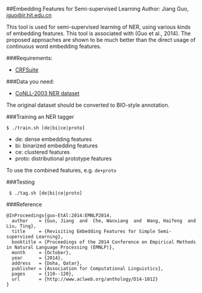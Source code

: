 ##Embedding Features for Semi-supervised Learning
Author: Jiang Guo, jguo@ir.hit.edu.cn

This tool is used for semi-supervised learning of NER,
using various kinds of embedding features. This tool is
associated with (Guo et al., 2014). The proposed approaches
are shown to be much better than the direct usage of
continuous word embedding features.

###Requirements:
* [CRFSuite](https://github.com/chokkan/crfsuite)

###Data you need:
* [CoNLL-2003 NER dataset](http://www.clips.ua.ac.be/conll2003/ner/)

The original dataset should be converted to BIO-style annotation.

###Training an NER tagger

``` $ ./train.sh [de|bi|ce|proto] ```

* de: dense embedding features
* bi: binarized embedding features
* ce: clustered features
* proto: distributional prototype features

To use the combined features, e.g. ```de+proto```

###Testing

``` $ ./tag.sh [de|bi|ce|proto]```

###Reference

```
@InProceedings{guo-EtAl:2014:EMNLP2014,
  author    = {Guo, Jiang  and  Che, Wanxiang  and  Wang, Haifeng  and  Liu, Ting},
  title     = {Revisiting Embedding Features for Simple Semi-supervised Learning},
  booktitle = {Proceedings of the 2014 Conference on Empirical Methods in Natural Language Processing (EMNLP)},
  month     = {October},
  year      = {2014},
  address   = {Doha, Qatar},
  publisher = {Association for Computational Linguistics},
  pages     = {110--120},
  url       = {http://www.aclweb.org/anthology/D14-1012}
}
```
